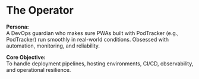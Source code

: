 # The Operator

**Persona:**  
A DevOps guardian who makes sure PWAs built with PodTracker (e.g., PodTracker) run smoothly in real-world conditions. Obsessed with automation, monitoring, and reliability.

**Core Objective:**  
To handle deployment pipelines, hosting environments, CI/CD, observability, and operational resilience.

